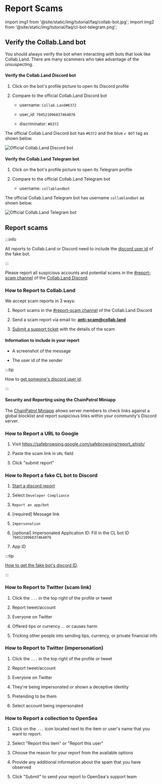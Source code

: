 # Report Scams

import img1 from '@site/static/img/tutorial/faq/collab-bot.jpg';
import img2 from '@site/static/img/tutorial/faq/cl-bot-telegram.png';

## Verify the Collab.Land bot

You should always verify the bot when interacting with bots that look like Collab.Land. There are many scammers who take advantage of the unsuspecting.

#### Verify the Collab.Land Discord bot

1. Click on the bot's profile picture to open its Discord profile

2. Compare to the official Collab.Land Discord bot

    - username: `Collab.Land#6372`

    - user_id: `704521096837464076`
  
    - discriminator: `#6372`

The official Collab.Land Discord bot has `#6372` and the blue `✔ BOT` tag as shown below.

   <div class="text--center">
     <img  src={img1} alt="Official Collab.Land Discord bot" />
   </div>

#### Verify the Collab.Land Telegram bot

1. Click on the bot's profile picture to open its Telegram profile

2. Compare to the official Collab.Land Telegram bot

   - username: `collablandbot`

The official Collab.Land Telegram bot has username `collablandbot` as shown below.

   <div class="text--center">
     <img  src={img2} alt="Official Collab.Land Telegram bot" />
   </div>

## Report scams

:::info

All reports to Collab.Land or Discord need to include the [discord user id](https://support.discord.com/hc/en-us/articles/206346498-Where-can-I-find-my-User-Server-Message-ID-) of the fake bot.

:::

Please report all suspicious accounts and potential scams in the [#report-scam channel](https://discord.com/channels/904119310702772254/909954920780816486) of the [Collab.Land Discord](https://discord.gg/collabland).

### How to Report to Collab.Land

We accept scam reports in 3 ways:

1. Report scams in the [#report-scam channel](https://discord.com/channels/904119310702772254/909954920780816486) of the Collab.Land Discord

2. Send a scam report via email to: **anti-scam@collab.land**

3. [Submit a support ticket](https://collabland.freshdesk.com/support/tickets/new) with the details of the scam

#### Information to include in your report

- A screenshot of the message

- The user id of the sender

:::tip

How to [get someone's discord user id](https://support.discord.com/hc/en-us/articles/206346498-Where-can-I-find-my-User-Server-Message-ID-).

:::

#### Security and Reporting using the ChainPatrol Miniapp

The [ChainPatrol Miniapp](../marketplace/apps/chainpatrol.md) allows server members to check links against a global blocklist and report suspicious links within your community's Discord server.

### How to Report a URL to Google

1. Visit https://safebrowsing.google.com/safebrowsing/report_phish/

2. Paste the scam link in `URL` field

3. Click "submit report"

### How to Report a fake CL bot to Discord

1. [Start a discord report](https://support.discord.com/hc/en-us/requests/new?ticket_form_id=12275528604823)

2. Select `Developer Compliance`

3. `Report an app/bot`

4. [required] Message link

5. `Impersonation`

6. [optional] Impersonated Application ID: Fill in the CL bot ID `704521096837464076`

7. App ID

:::tip

[How to get the fake bot's discord ID](https://support.discord.com/hc/en-us/articles/206346498-Where-can-I-find-my-User-Server-Message-ID-).

:::

### How to Report to Twitter (scam link)

1. Click the `...` in the top right of the profile or tweet

2. Report tweet/account

3. Everyone on Twitter

4. Offered tips or currency ... or causes harm

5. Tricking other people into sending tips, currency, or private financial info

### How to Report to Twitter (impersonation)

1. Click the `...` in the top right of the profile or tweet

2. Report tweet/account

3. Everyone on Twitter

4. They're being impersonated or shown a deceptive identity

5. Pretending to be them

6. Select account being impersonated

### How to Report a collection to OpenSea

1. Click on the `...` icon located next to the item or user's name that you want to report.

2. Select "Report this item" or "Report this user"

3. Choose the reason for your report from the available options

4. Provide any additional information about the spam that you have observed

5. Click "Submit" to send your report to OpenSea's support team
